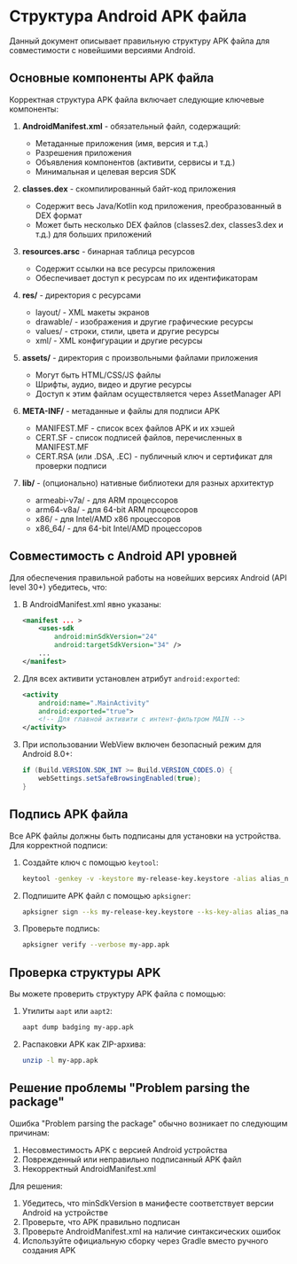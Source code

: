 # Структура Android APK файла

Данный документ описывает правильную структуру APK файла для совместимости с новейшими версиями Android.

## Основные компоненты APK файла

Корректная структура APK файла включает следующие ключевые компоненты:

1. **AndroidManifest.xml** - обязательный файл, содержащий:
   - Метаданные приложения (имя, версия и т.д.)
   - Разрешения приложения
   - Объявления компонентов (активити, сервисы и т.д.)
   - Минимальная и целевая версия SDK

2. **classes.dex** - скомпилированный байт-код приложения
   - Содержит весь Java/Kotlin код приложения, преобразованный в DEX формат
   - Может быть несколько DEX файлов (classes2.dex, classes3.dex и т.д.) для больших приложений

3. **resources.arsc** - бинарная таблица ресурсов
   - Содержит ссылки на все ресурсы приложения
   - Обеспечивает доступ к ресурсам по их идентификаторам

4. **res/** - директория с ресурсами
   - layout/ - XML макеты экранов
   - drawable/ - изображения и другие графические ресурсы
   - values/ - строки, стили, цвета и другие ресурсы
   - xml/ - XML конфигурации и другие ресурсы

5. **assets/** - директория с произвольными файлами приложения
   - Могут быть HTML/CSS/JS файлы
   - Шрифты, аудио, видео и другие ресурсы
   - Доступ к этим файлам осуществляется через AssetManager API

6. **META-INF/** - метаданные и файлы для подписи APK
   - MANIFEST.MF - список всех файлов APK и их хэшей
   - CERT.SF - список подписей файлов, перечисленных в MANIFEST.MF
   - CERT.RSA (или .DSA, .EC) - публичный ключ и сертификат для проверки подписи

7. **lib/** - (опционально) нативные библиотеки для разных архитектур
   - armeabi-v7a/ - для ARM процессоров
   - arm64-v8a/ - для 64-bit ARM процессоров
   - x86/ - для Intel/AMD x86 процессоров
   - x86_64/ - для 64-bit Intel/AMD процессоров

## Совместимость с Android API уровней

Для обеспечения правильной работы на новейших версиях Android (API level 30+) убедитесь, что:

1. В AndroidManifest.xml явно указаны:
   ```xml
   <manifest ... >
       <uses-sdk
           android:minSdkVersion="24"
           android:targetSdkVersion="34" />
       ...
   </manifest>
   ```

2. Для всех активити установлен атрибут `android:exported`:
   ```xml
   <activity
       android:name=".MainActivity"
       android:exported="true">
       <!-- Для главной активити с интент-фильтром MAIN -->
   </activity>
   ```

3. При использовании WebView включен безопасный режим для Android 8.0+:
   ```java
   if (Build.VERSION.SDK_INT >= Build.VERSION_CODES.O) {
       webSettings.setSafeBrowsingEnabled(true);
   }
   ```

## Подпись APK файла

Все APK файлы должны быть подписаны для установки на устройства. Для корректной подписи:

1. Создайте ключ с помощью `keytool`:
   ```bash
   keytool -genkey -v -keystore my-release-key.keystore -alias alias_name -keyalg RSA -keysize 2048 -validity 10000
   ```

2. Подпишите APK файл с помощью `apksigner`:
   ```bash
   apksigner sign --ks my-release-key.keystore --ks-key-alias alias_name my-app.apk
   ```

3. Проверьте подпись:
   ```bash
   apksigner verify --verbose my-app.apk
   ```

## Проверка структуры APK

Вы можете проверить структуру APK файла с помощью:

1. Утилиты `aapt` или `aapt2`:
   ```bash
   aapt dump badging my-app.apk
   ```

2. Распаковки APK как ZIP-архива:
   ```bash
   unzip -l my-app.apk
   ```

## Решение проблемы "Problem parsing the package"

Ошибка "Problem parsing the package" обычно возникает по следующим причинам:

1. Несовместимость APK с версией Android устройства
2. Поврежденный или неправильно подписанный APK файл
3. Некорректный AndroidManifest.xml

Для решения:
1. Убедитесь, что minSdkVersion в манифесте соответствует версии Android на устройстве
2. Проверьте, что APK правильно подписан
3. Проверьте AndroidManifest.xml на наличие синтаксических ошибок
4. Используйте официальную сборку через Gradle вместо ручного создания APK